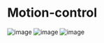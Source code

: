 # Motion-control
![image](https://user-images.githubusercontent.com/89237314/185566275-75c30759-52ee-4b11-b001-f4d2da932137.png)
![image](https://user-images.githubusercontent.com/89237314/185567115-5ca1b639-b3b8-4065-89cb-b7330eeb18df.png)
![image](https://user-images.githubusercontent.com/89237314/185569686-482c8c65-fe32-423e-af74-693ed5d1d880.png)


